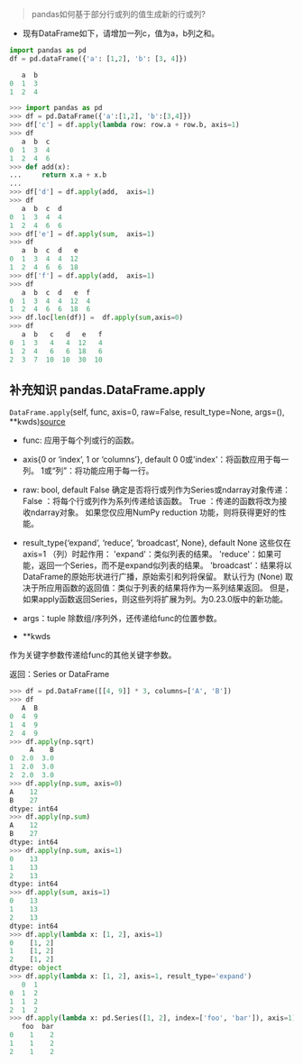 > pandas如何基于部分行或列的值生成新的行或列?
- 现有DataFrame如下，请增加一列c，值为a，b列之和。
```python
import pandas as pd
df = pd.dataFrame({'a': [1,2], 'b': [3, 4]})

   a  b
0  1  3
1  2  4
```

```python
>>> import pandas as pd
>>> df = pd.DataFrame({'a':[1,2], 'b':[3,4]})
>>> df['c'] = df.apply(lambda row: row.a + row.b, axis=1)
>>> df
   a  b  c
0  1  3  4
1  2  4  6
>>> def add(x):
...     return x.a + x.b
...
>>> df['d'] = df.apply(add,  axis=1)
>>> df
   a  b  c  d
0  1  3  4  4
1  2  4  6  6
>>> df['e'] = df.apply(sum,  axis=1)
>>> df
   a  b  c  d   e
0  1  3  4  4  12
1  2  4  6  6  18
>>> df['f'] = df.apply(add,  axis=1)
>>> df
   a  b  c  d   e  f
0  1  3  4  4  12  4
1  2  4  6  6  18  6
>>> df.loc[len(df)] =  df.apply(sum,axis=0)
>>> df
   a  b   c   d   e   f
0  1  3   4   4  12   4
1  2  4   6   6  18   6
2  3  7  10  10  30  10

```

## 补充知识 pandas.DataFrame.apply
`DataFrame.apply`(self, func, axis=0, raw=False, result_type=None, args=(), **kwds)[source](https://github.com/pandas-dev/pandas/blob/v1.0.1/pandas/core/frame.py#L6731-L6878)

- func:
应用于每个列或行的函数。

- axis{0 or ‘index’, 1 or ‘columns’}, default 0
0或'index'：将函数应用于每一列。
1或“列”：将功能应用于每一行。

- raw: bool, default False
确定是否将行或列作为Series或ndarray对象传递：
False ：将每个行或列作为系列传递给该函数。
True ：传递的函数将改为接收ndarray对象。 如果您仅应用NumPy reduction 功能，则将获得更好的性能。

- result_type{‘expand’, ‘reduce’, ‘broadcast’, None}, default None
这些仅在axis=1 （列）时起作用：
'expand'：类似列表的结果。
'reduce'：如果可能，返回一个Series，而不是expand似列表的结果。
'broadcast'：结果将以DataFrame的原始形状进行广播，原始索引和列将保留。
默认行为 (None) 取决于所应用函数的返回值：类似于列表的结果将作为一系列结果返回。 但是，如果apply函数返回Series，则这些列将扩展为列。为0.23.0版中的新功能。

- args：tuple
除数组/序列外，还传递给func的位置参数。

- **kwds

作为关键字参数传递给func的其他关键字参数。

返回：Series or DataFrame


```python
>>> df = pd.DataFrame([[4, 9]] * 3, columns=['A', 'B'])
>>> df
   A  B
0  4  9
1  4  9
2  4  9
>>> df.apply(np.sqrt)
     A    B
0  2.0  3.0
1  2.0  3.0
2  2.0  3.0
>>> df.apply(np.sum, axis=0)
A    12
B    27
dtype: int64
>>> df.apply(np.sum)
A    12
B    27
dtype: int64
>>> df.apply(np.sum, axis=1)
0    13
1    13
2    13
dtype: int64
>>> df.apply(sum, axis=1)
0    13
1    13
2    13
dtype: int64
>>> df.apply(lambda x: [1, 2], axis=1)
0    [1, 2]
1    [1, 2]
2    [1, 2]
dtype: object
>>> df.apply(lambda x: [1, 2], axis=1, result_type='expand')
   0  1
0  1  2
1  1  2
2  1  2
>>> df.apply(lambda x: pd.Series([1, 2], index=['foo', 'bar']), axis=1)
   foo  bar
0    1    2
1    1    2
2    1    2
```
